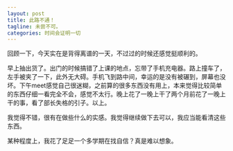 ```yaml
---
layout: post
title: 此路不通！
tagline: 未尝不可。
categories: 时间会证明一切
---
```


回顾一下，今天实在是背得离谱的一天，不过过的时候还感觉挺顺利的。

早上抽出货了。出门的时候搞错了上课的地点，忘带了手机充电器。路上撞车了，左手被夹了一下，此外无大碍。手机飞到路中间，幸运的是没有被碾到，屏幕也没坏。下午meet感觉自己很迷糊，之前算的很多东西没有用上，本来觉得比较简单的东西仔细一看完全不会，感觉不太行。晚上花了一晚上干了两个月前花了一晚上干的事，看了部长失格的引子。以上。

我觉得不错，很有在做些什么的实感。我觉得继续做下去可以，我应当能看清这些东西。

某种程度上，我花了足足一个多学期在找自信？真是难以想象。